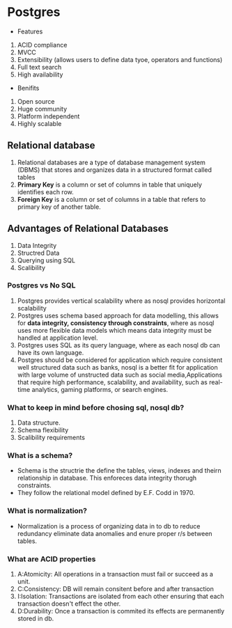 # Postgres

- Features

1. ACID compliance
2. MVCC
3. Extensibility (allows users to define data tyoe, operators and functions)
4. Full text search
5. High availability

- Benifits

1. Open source
2. Huge community
3. Platform independent
4. Highly scalable

## Relational database

1. Relational databases are a type of database management system (DBMS) that stores and organizes data in a structured format called tables
2. **Primary Key** is a column or set of columns in table that uniquely identifies each row.
3. **Foreign Key** is a column or set of columns in a table that refers to primary key of another table.

## Advantages of Relational Databases

1. Data Integrity
2. Structred Data
3. Querying using SQL
4. Scalibility

### Postgres vs No SQL

1. Postgres provides vertical scalability where as nosql provides horizontal scalability
2. Postgres uses schema based approach for data modelling, this allows for **data integrity, consistency through constraints**, where as nosql uses more flexible data models which means data integrity must be handled at application level.
3. Postgres uses SQL as its query language, where as each nosql db can have its own language.
4. Postgres should be considered for application which require consistent well structured data such as banks, nosql is a better fit for application with large volume of unstructed data such as social media,Applications that require high performance, scalability, and availability, such as real-time analytics, gaming platforms, or search engines.

### What to keep in mind before chosing sql, nosql db?

1. Data structure.
2. Schema flexibility
3. Scalibility requirements

### What is a schema?

- Schema is the structrie the define the tables, views, indexes and theirn relationship in database. This enforeces data integrity thorugh constraints.
- They follow the relational model defined by E.F. Codd in 1970.

### What is normalization?

- Normalization is a process of organizing data in to db to reduce redundancy eliminate data anomalies and enure proper r/s between tables.

### What are ACID properties

1. A:Atomicity: All operations in a transaction must fail or succeed as a unit.
2. C:Consistency: DB will remain consitent before and after transaction
3. I:Isolation: Transactions are isolated from each other ensuring that each transaction doesn't effect the other.
4. D:Durability: Once a transaction is commited its effects are permanently stored in db.
